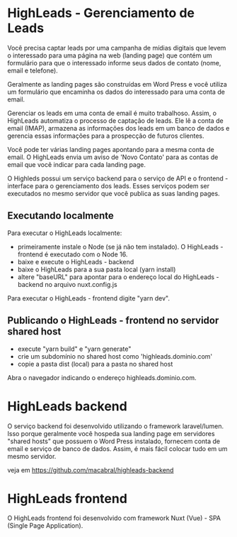 # HighLeads - Gerenciamento de Leads

Você precisa captar leads por uma campanha de mídias digitais que levem o interessado para uma página na web (landing page) que contém um formulário
para que o interessado informe seus dados de contato (nome, email e telefone).

Geralmente as landing pages são construídas em Word Press e você utiliza um formulário que encaminha os dados do interessado para uma conta de email.

Gerenciar os leads em uma conta de email é muito trabalhoso. Assim, o HighLeads automatiza o processo de captação de leads. Ele lê a conta de email (IMAP), armazena as informações dos leads em um banco de dados e gerencia essas informações para a prospecção de futuros clientes.

Você pode ter várias landing pages apontando para a mesma conta de email.  O HighLeads envia um aviso de 'Novo Contato' para as contas de email que você indicar para cada landing page.

O Highleds possui um serviço backend para o serviço de API e o frontend - interface para o gerenciamento dos leads.  Esses serviços podem ser executados no mesmo servidor que você publica as suas landing pages.

## Executando localmente

Para executar o HighLeads localmente:

- primeiramente instale o Node (se já não tem instalado). O HighLeads - frontend é executado com o Node 16.
- baixe e execute o HighLeads - backend 
- baixe o HighLeads para a sua pasta local (yarn install)
- altere "baseURL" para apontar para o endereço local do HighLeads - backend no arquivo nuxt.config.js 

Para executar o HighLeads - frontend digite "yarn dev".

## Publicando o HighLeads - frontend no servidor shared host

- execute "yarn build" e "yarn generate"
- crie um subdomínio no shared host como 'highleads.dominio.com'
- copie a pasta dist (local) para a pasta no shared host

Abra o navegador indicando o endereço highleads.dominio.com.

# HighLeads backend

O serviço backend foi desenvolvido utilizando o framework laravel/lumen. Isso porque geralmente você hospeda sua landing page em servidores "shared hosts" que possuem o Word Press instalado, fornecem conta de email e serviço de banco de dados.  Assim, é mais fácil colocar tudo em um mesmo servidor.

veja em https://github.com/macabral/highleads-backend

# HighLeads frontend

O HighLeads frontend foi desenvolvido com framework Nuxt (Vue) - SPA (Single Page Application).



